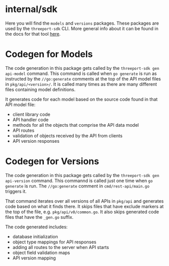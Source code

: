 # internal/sdk

Here you will find the `models` and `versions` packages.  These packages are
used by the `threeport-sdk` CLI.  More general info about it can be found in
the docs for that tool [here](../../cmd/sdk/README.md).

# Codegen for Models

The code generation in this package gets called by the `threeport-sdk gen 
api-model` command.  This command is called when `go generate` is run as
instructed by the `//go:generate` comments at the top of the API model files in
`pkg/api/<version>/`.  It is called many times as there are many different files
containing model definitions.

It generates code for each model based on the source code found in that API
model file:
* client library code
* API handler code
* methods for all the objects that comprise the API data model
* API routes
* validation of objects received by the API from clients
* API version responses

# Codegen for Versions

The code generation in this package gets called by the `threeport-sdk gen 
api-version` command.  This commannd is called just one time when `go generate`
is run.  The `//go:generate` comment in `cmd/rest-api/main.go` triggers it.

That command iterates over all versions of all APIs in `pkg/api` and generates
code based on what it finds there.  It skips files that have exclude markers at
the top of the file, e.g. `pkg/api/v0/common.go`.  It also skips generated code
files that have the `_gen.go` suffix.

The code generated includes:
* database initialization
* object type mappings for API responses
* adding all routes to the server when API starts
* object field validation maps
* API version mapping

